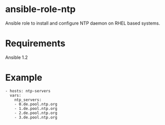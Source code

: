ansible-role-ntp
==========

Ansible role to install and configure NTP daemon on RHEL based systems.

Requirements
==========

Ansible 1.2

Example
==========

    - hosts: ntp-servers
      vars:
        ntp_servers:
        - 0.de.pool.ntp.org
        - 1.de.pool.ntp.org
        - 2.de.pool.ntp.org
        - 3.de.pool.ntp.org

